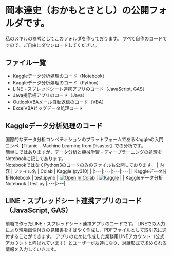 # 岡本達史（おかもとさとし）の公開フォルダです。
私のスキルの参考としてこのフォルダを作っております。
すべて自作のコードですので、ご自由にダウンロードしてください。

## ファイル一覧
- Kaggleデータ分析処理のコード（Notebook）  
- Kaggleデータ分析処理のコード（Python）  
- LINE・スプレッドシート連携アプリのコード（JavaScript, GAS）  
- Java掲示板アプリのコード（Java）  
- OutlookVBAメール自動返信のコード（VBA）  
- ExcelVBAビッグデータ処理コード  
  
## Kaggleデータ分析処理のコード
国際的なデータ分析コンペティションのプラットフォームであるKaggleの入門コンペ【Titanic - Machine Learning from Disaster】での分析です。   
簡単にではありますが、データ分析と機械学習・ディープラーニングの処理をNotebookに記してあります。    
NotebookではなくPython3のコードのみのファイルも公開しております。
| 内容 | ファイル名 | Colab | Kaggle (py310) |
|:---|:---|:---|:---|
| Kaggleデータ分析Notebook | test.ipynb | [![Open In Colab](https://colab.research.google.com/assets/colab-badge.svg)](https://colab.research.google.com/github/kazakamibeer/public/blob/main/fork-of-titanic-first-test.ipynb) | [![Kaggle](https://kaggle.com/static/images/open-in-kaggle.svg)](https://kaggle.com/kernels/welcome?src=https://github.com/kazakamibeer/public/blob/main/fork-of-titanic-first-test.ipynb) |
| Kaggleデータ分析Notebook | test.py |:---|:---|

## LINE・スプレッドシート連携アプリのコード（JavaScript, GAS）
前職で作ったLINE・スプレッドシート連携アプリのコードです。
LINEでの入力により現場画像付きの見積書をすばやく作成し、PDFファイルとして取引先に送付することができます。
アプリのために作成した業務用LINEアカウント（公式アカウントと呼ばれています）とユーザーが友達になり、対話形式で求められる情報を入力していきます。

